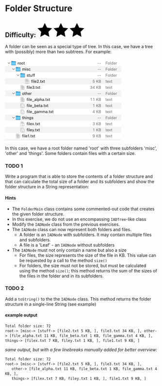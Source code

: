 # Folder Structure
## Difficulty: ![Filled](../resources/star-filled.svg) ![Filled](../resources/star-filled.svg) ![Filled](../resources/star-filled.svg)


A folder can be seen as a special type of tree. In this case, we have a tree with (possibly) more than two subtrees. For example:

![folder.png](../resources/folder.png)

In this case, we have a root folder named 'root' with three subfolders 'misc', 'other' and 'things'. Some folders contain files with a certain size.

### TODO 1
Write a program that is able to store the contents of a folder structure and that can calculate the total size of a folder and its subfolders and show the folder structure in a String representation:

#### Hints
* The `FolderMain` class contains some commented-out code that creates the given folder structure.
* In this exercise, we do not use an encompassing `IADTree`-like class
* Modify the `IADNode` class from the previous exercises. 
* The `IADNode` class can now represent both folders and files.
  * A folder is an `IADNode` with subfolders. It may contain multiple files and subfolders.
  * A file is a 'Leaf' - an `IADNode` without subfolders
* The `IADNode` must not only contain a name but also a size
  * For files, the size represents the size of the file in KB. This value can be requested by a call to the method `size()`
  * For folders, the size must not be stored, but must be calculated using the method `size()`; this method returns the sum of the sizes of the files in the folder and in its subfolders. 

### TODO 2
Add a `toString()` to the the `IADNode` class. This method returns the folder structure in a single-line String (see example)

#### example output

```
Total folder size: 72
root-> [misc-> [stuff-> [file2.txt 5 KB, ], file3.txt 34 KB, ], other-> [file_alpha.txt 11 KB, file_beta.txt 1 KB, file_gamma.txt 4 KB, ], things-> [filex.txt 7 KB, filey.txt 1 KB, ], file1.txt 9 KB, ]
```

_same output, but with a few linebreaks manually added for better overview:_
```
Total folder size: 72
root-> [misc-> [stuff-> [file2.txt 5 KB, ], file3.txt 34 KB, ], 
   other-> [file_alpha.txt 11 KB, file_beta.txt 1 KB, file_gamma.txt 4 KB, ], 
   things-> [filex.txt 7 KB, filey.txt 1 KB, ], file1.txt 9 KB, ]
```

<br/>
<br/>


